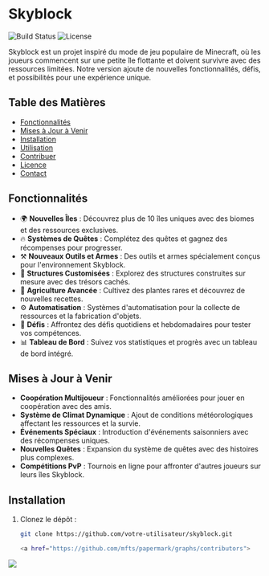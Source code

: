 # Skyblock

![Build Status](https://img.shields.io/badge/build-passing-brightgreen)
![License](https://img.shields.io/badge/license-MIT-blue.svg)

Skyblock est un projet inspiré du mode de jeu populaire de Minecraft, où les joueurs commencent sur une petite île flottante et doivent survivre avec des ressources limitées. Notre version ajoute de nouvelles fonctionnalités, défis, et possibilités pour une expérience unique.

## Table des Matières

- [Fonctionnalités](#fonctionnalités)
- [Mises à Jour à Venir](#mises-à-jour-à-venir)
- [Installation](#installation)
- [Utilisation](#utilisation)
- [Contribuer](#contribuer)
- [Licence](#licence)
- [Contact](#contact)

## Fonctionnalités

- 🌍 **Nouvelles Îles** : Découvrez plus de 10 îles uniques avec des biomes et des ressources exclusives.
- 🔥 **Systèmes de Quêtes** : Complétez des quêtes et gagnez des récompenses pour progresser.
- ⚒️ **Nouveaux Outils et Armes** : Des outils et armes spécialement conçus pour l'environnement Skyblock.
- 🏰 **Structures Customisées** : Explorez des structures construites sur mesure avec des trésors cachés.
- 🌿 **Agriculture Avancée** : Cultivez des plantes rares et découvrez de nouvelles recettes.
- ⚙️ **Automatisation** : Systèmes d'automatisation pour la collecte de ressources et la fabrication d'objets.
- 🎯 **Défis** : Affrontez des défis quotidiens et hebdomadaires pour tester vos compétences.
- 📊 **Tableau de Bord** : Suivez vos statistiques et progrès avec un tableau de bord intégré.

## Mises à Jour à Venir

- **Coopération Multijoueur** : Fonctionnalités améliorées pour jouer en coopération avec des amis.
- **Système de Climat Dynamique** : Ajout de conditions météorologiques affectant les ressources et la survie.
- **Événements Spéciaux** : Introduction d'événements saisonniers avec des récompenses uniques.
- **Nouvelles Quêtes** : Expansion du système de quêtes avec des histoires plus complexes.
- **Compétitions PvP** : Tournois en ligne pour affronter d'autres joueurs sur leurs îles Skyblock.

## Installation

1. Clonez le dépôt :
   ```bash
   git clone https://github.com/votre-utilisateur/skyblock.git

   <a href="https://github.com/mfts/papermark/graphs/contributors">
  <img src="https://contrib.rocks/image?repo=mfts/papermark" />
</a>
